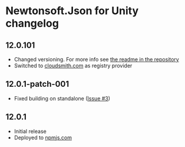 # Newtonsoft.Json for Unity changelog

## 12.0.101

- Changed versioning. For more info see [the readme in the repository][readme-url]
- Switched to [cloudsmith.com][cloudsmith-url] as registry provider

## 12.0.1-patch-001

- Fixed building on standalone ([Issue #3][issue3])

## 12.0.1

- Initial release
- Deployed to [npmjs.com][npm-url]

[readme-url]: https://github.com/jilleJr/Newtonsoft.Json-for-Unity#readme
[cloudsmith-url]: https://cloudsmith.io/~jillejr/repos/newtonsoft-json-for-unity
[npm-url]: https://www.npmjs.com/package/jillejr.newtonsoft.json-for-unity
[issue3]: https://github.com/jilleJr/Newtonsoft.Json-for-Unity/issues/3
